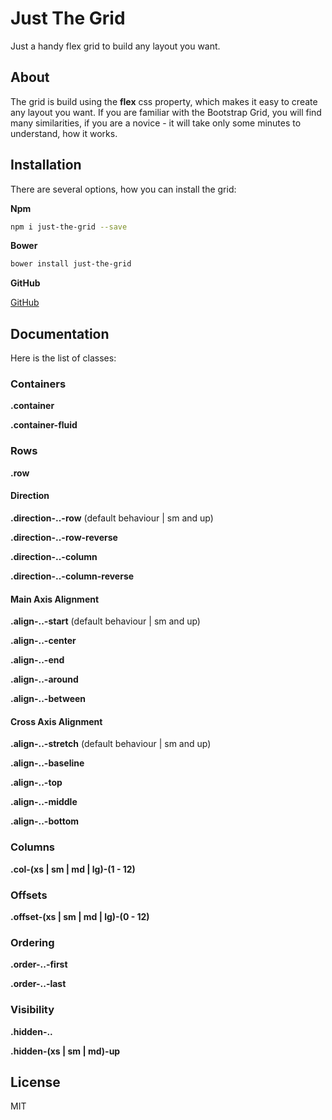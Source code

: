 # Just The Grid

Just a handy flex grid to build any layout you want.

## About

The grid is build using the **flex** css property, which makes it easy to create any layout you want. If you are familiar with the Bootstrap Grid, you will find many similarities, if you are a novice - it will take only some minutes to understand, how it works.

## Installation

There are several options, how you can install the grid:

**Npm**

```bash
npm i just-the-grid --save
```

**Bower**

```bash
bower install just-the-grid
```

**GitHub**

[GitHub](https://github.com/VladShcherbin/just-the-grid)

## Documentation

Here is the list of classes:

### Containers

**.container**

**.container-fluid**

### Rows

**.row**

#### Direction

**.direction-..-row** (default behaviour | sm and up)

**.direction-..-row-reverse**

**.direction-..-column**

**.direction-..-column-reverse**

#### Main Axis Alignment

**.align-..-start** (default behaviour | sm and up)

**.align-..-center**

**.align-..-end**

**.align-..-around**

**.align-..-between**

#### Cross Axis Alignment

**.align-..-stretch** (default behaviour | sm and up)

**.align-..-baseline**

**.align-..-top**

**.align-..-middle**

**.align-..-bottom**

### Columns

**.col-(xs | sm | md | lg)-(1 - 12)**

### Offsets

**.offset-(xs | sm | md | lg)-(0 - 12)**

### Ordering

**.order-..-first**

**.order-..-last**

### Visibility

**.hidden-..**

**.hidden-(xs | sm | md)-up**

## License

MIT

